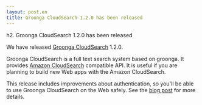 ```yaml
---
layout: post.en
title: Groonga CloudSearch 1.2.0 has been released
---
```

h2. Groonga CloudSearch 1.2.0 has been released

We have released [Groonga CloudSearch](http://gcs.groonga.org/) 1.2.0.

Groonga CloudSearch is a full text search system based on groonga. It
provides [Amazon CloudSearch](http://aws.amazon.com/en/cloudsearch/)
compatible API. It is useful if you are planning to build new Web apps
with the Amazon CloudSearch.

This release includes improvements about authentication, so you'll be
able to use Groonga CloudSearch on the Web safely. See the [blog
post](http://gcs.groonga.org/blog/2012/08/29/1.2.0-release/) for more
details.
